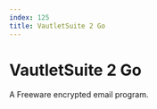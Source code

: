 ```yaml
---
index: 125
title: VautletSuite 2 Go
---
```

# VautletSuite 2 Go

A Freeware encrypted email program.
